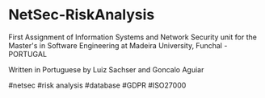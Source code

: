 # NetSec-RiskAnalysis

First Assignment of Information Systems and Network Security unit for the Master's in Software Engineering at Madeira University, Funchal - PORTUGAL

Written in Portuguese by Luiz Sachser and Goncalo Aguiar

#netsec
#risk analysis
#database
#GDPR
#ISO27000
